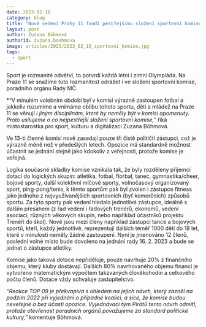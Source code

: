 ```yaml
---
date: 2023-02-10
category: blog
title: "Nové vedení Prahy 11 fandí pestřejšímu složení sportovní komise."
layout: post
author: Zuzana Böhmová
authorId: zuzana.boehmova
image: articles/2023/2023_02_10_sportovni_komise.jpg
tags: 
  - sport
---
```


Sport je rozmanité odvětví, to potvrdí každá letní i zimní Olympiáda. Na Praze 11 se snažíme tuto rozmanitost odrážet i ve složení sportovní komise, poradního orgánu Rady MČ.

*“V minulém volebním období byl v komisi výrazně zastoupen fotbal a jakkoliv rozumíme a vnímáme oblibu tohoto sportu, děti a mládež na Praze 11 se věnují *i jiným disciplínám, které by neměly být v komisi opomenuty. Proto usilujeme o co nejpestřejší složení sportovní komise,”* říká místostarostka pro sport, kulturu a digitalizaci Zuzana Böhmová.

Ve 13-ti členné komisi nově zasedají pouze tři čistě političtí zástupci, což je výrazně méně než v předešlých letech. Opozice má standardně možnost účastnit se jednání stejně jako kdokoliv z veřejnosti, protože komise je veřejná.

Logika současné skladby komise vznikala tak, že byly rozděleny příjemci dotací do logických skupin: atletika, fotbal, florbal, tanec, gymnastika/cheer, bojové sporty, další kolektivní míčové sporty, volnočasový organizovaný sport, ping-pong/tenis, k těmto sportům pak byl zvolen i zástupce fitness jako jednoho z nejvyužívanějších sportovních (byť komerčních) způsobů sportu. Za tyto sporty pak vedení hledalo jednotlivé zástupce, ideálně s dalším přesahem (z řad vedení i řadových trenérů, ekonomů, vedení asociací, různých věkových skupin, nebo například účastníků projektu Trenéři do škol). Nově jsou mezi členy například zástupci tance a bojových sportů, kteří, každý jednotlivě, reprezentují dalších téměř 1000 dětí do 18 let, které v minulosti neměly žádné zastoupení. Nyní je jmenováno 12 členů, poslední volné místo bude dovoleno na jednání rady 16. 2. 2023 a bude se jednat o zástupce atletiky.

Komise jako taková dotace nepřiděluje, pouze navrhuje 20% z finančního objemu, který kluby dostávají. Dalších 80% navrhovaného objemu financí je vytvořeno matematickým výpočtem takzvaných člověkohodin a celkového počtu členů. Dotace vždy schvaluje zastupitelstvo.

*“Reakce TOP 09 je překvapivá s ohledem na jejich návrh, který zazněl na podzim 2022 při vyjednání o případné koalici, a sice, že komise budou neveřejné a bez účasti opozice. Vyjednávací tým Pirátů tento návrh odmítl, protože otevřenost poradních orgánů považujeme za standard politické kultury,”* komentuje Böhmová.
